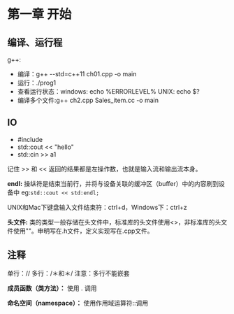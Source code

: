 # 第一章 开始
## 编译、运行程
g++:
- 编译：g++ --std=c++11 ch01.cpp -o main
- 运行：./prog1
- 查看运行状态：windows: echo %ERRORLEVEL%    UNIX: echo $?  
- 编译多个文件:g++ ch2.cpp Sales_item.cc -o main
## IO
- #include <iostream>
- std::cout << "hello"
- std::cin >> a1

记住 >> 和 << 返回的结果都是左操作数，也就是输入流和输出流本身。

**endl:** 操纵符是结束当前行，并将与设备关联的缓冲区（buffer）中的内容刷到设备中
eg:`std::cout << std:endl;`

UNIX和Mac下键盘输入文件结束符：ctrl+d，Windows下：ctrl+z

**头文件:** 类的类型一般存储在头文件中，标准库的头文件使用<>，非标准库的头文件使用""。申明写在.h文件，定义实现写在.cpp文件。

## 注释
单行：//
多行：/＊和＊/
注意：多行不能嵌套

**成员函数（类方法）：** 使用 . 调用

**命名空间（namespace）：** 使用作用域运算符::调用

